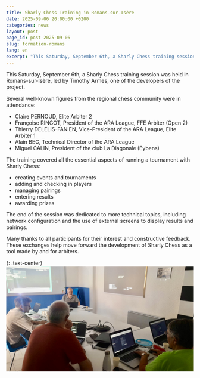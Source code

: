 ```yaml
---
title: Sharly Chess Training in Romans-sur-Isère
date: 2025-09-06 20:00:00 +0200
categories: news
layout: post
page_id: post-2025-09-06
slug: formation-romans
lang: en
excerpt: "This Saturday, September 6th, a Sharly Chess training session was held in Romans-sur-Isère, led by Timothy Armes, one of the developers of the project."
---
```


This Saturday, September 6th, a Sharly Chess training session was held in Romans-sur-Isère, led by Timothy Armes, one of the developers of the project.

Several well-known figures from the regional chess community were in attendance:
- Claire PERNOUD, Elite Arbiter 2
- Françoise RINGOT, President of the ARA League, FFE Arbiter (Open 2)
- Thierry DELELIS-FANIEN, Vice-President of the ARA League, Elite Arbiter 1
- Alain BEC, Technical Director of the ARA League
- Miguel CALIN, President of the club La Diagonale (Eybens)

The training covered all the essential aspects of running a tournament with Sharly Chess:
- creating events and tournaments
- adding and checking in players
- managing pairings
- entering results
- awarding prizes

The end of the session was dedicated to more technical topics, including network configuration and the use of external screens to display results and pairings.

Many thanks to all participants for their interest and constructive feedback. These exchanges help move forward the development of Sharly Chess as a tool made by and for arbiters.

{: .text-center}
![Confirmation request for restoring from quarantine](/assets/images/2025097-training/training.jpg)
